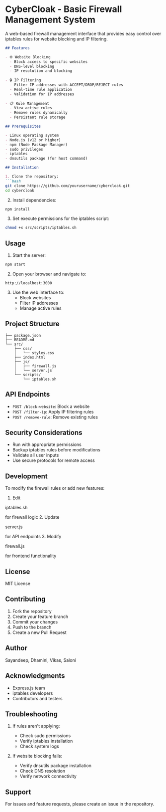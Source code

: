 # CyberCloak - Basic Firewall Management System

A web-based firewall management interface that provides easy control over iptables rules for website blocking and IP filtering.
```markdown
## Features

- 🌐 Website Blocking
  - Block access to specific websites
  - DNS-level blocking
  - IP resolution and blocking
  
- 🔒 IP Filtering
  - Filter IP addresses with ACCEPT/DROP/REJECT rules
  - Real-time rule application
  - Validation for IP addresses
  
- 📋 Rule Management
  - View active rules
  - Remove rules dynamically
  - Persistent rule storage

## Prerequisites

- Linux operating system
- Node.js (v12 or higher)
- npm (Node Package Manager)
- sudo privileges
- iptables
- dnsutils package (for host command)

## Installation

1. Clone the repository:
```bash
git clone https://github.com/yourusername/cybercloak.git
cd cybercloak
```

2. Install dependencies:
```bash
npm install
```

3. Set execute permissions for the iptables script:
```bash
chmod +x src/scripts/iptables.sh
```

## Usage

1. Start the server:
```bash
npm start
```

2. Open your browser and navigate to:
```
http://localhost:3000
```

3. Use the web interface to:
   - Block websites
   - Filter IP addresses
   - Manage active rules

## Project Structure

```
├── package.json
├── README.md
└── src/
    ├── css/
    │   └── styles.css
    ├── index.html
    ├── js/
    │   ├── firewall.js
    │   └── server.js
    └── scripts/
        └── iptables.sh
```

## API Endpoints

- `POST /block-website`: Block a website
- `POST /filter-ip`: Apply IP filtering rules
- `POST /remove-rule`: Remove existing rules

## Security Considerations

- Run with appropriate permissions
- Backup iptables rules before modifications
- Validate all user inputs
- Use secure protocols for remote access

## Development

To modify the firewall rules or add new features:

1. Edit 

iptables.sh

 for firewall logic
2. Update 

server.js

 for API endpoints
3. Modify 

firewall.js

 for frontend functionality

## License

MIT License

## Contributing

1. Fork the repository
2. Create your feature branch
3. Commit your changes
4. Push to the branch
5. Create a new Pull Request

## Author

Sayandeep, Dhamini, Vikas, Saloni

## Acknowledgments

- Express.js team
- iptables developers
- Contributors and testers

## Troubleshooting

1. If rules aren't applying:
   - Check sudo permissions
   - Verify iptables installation
   - Check system logs

2. If website blocking fails:
   - Verify dnsutils package installation
   - Check DNS resolution
   - Verify network connectivity

## Support

For issues and feature requests, please create an issue in the repository.
